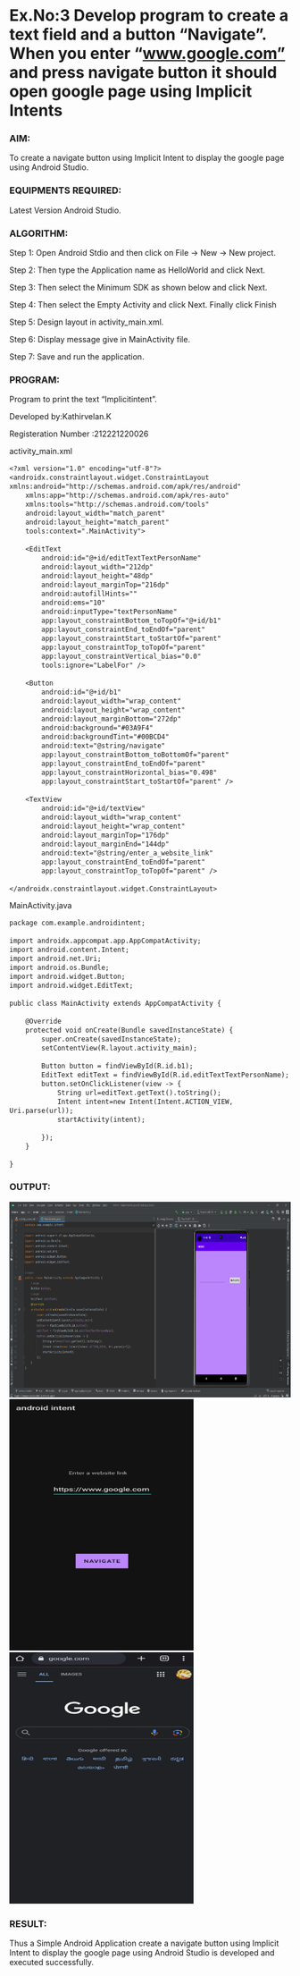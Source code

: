 # Ex.No:3 Develop program to create a text field and a button “Navigate”. When you enter “www.google.com” and press navigate button it should open google page using Implicit Intents

### AIM:
To create a navigate button using Implicit Intent to display the google page using Android Studio.

### EQUIPMENTS REQUIRED:
Latest Version Android Studio.

### ALGORITHM:
Step 1: Open Android Stdio and then click on File -> New -> New project.

Step 2: Then type the Application name as HelloWorld and click Next.

Step 3: Then select the Minimum SDK as shown below and click Next.

Step 4: Then select the Empty Activity and click Next. Finally click Finish

Step 5: Design layout in activity_main.xml.

Step 6: Display message give in MainActivity file.

Step 7: Save and run the application.

### PROGRAM:
Program to print the text “Implicitintent”.

Developed by:Kathirvelan.K

Registeration Number :212221220026

activity_main.xml
```
<?xml version="1.0" encoding="utf-8"?>
<androidx.constraintlayout.widget.ConstraintLayout xmlns:android="http://schemas.android.com/apk/res/android"
    xmlns:app="http://schemas.android.com/apk/res-auto"
    xmlns:tools="http://schemas.android.com/tools"
    android:layout_width="match_parent"
    android:layout_height="match_parent"
    tools:context=".MainActivity">

    <EditText
        android:id="@+id/editTextTextPersonName"
        android:layout_width="212dp"
        android:layout_height="48dp"
        android:layout_marginTop="216dp"
        android:autofillHints=""
        android:ems="10"
        android:inputType="textPersonName"
        app:layout_constraintBottom_toTopOf="@+id/b1"
        app:layout_constraintEnd_toEndOf="parent"
        app:layout_constraintStart_toStartOf="parent"
        app:layout_constraintTop_toTopOf="parent"
        app:layout_constraintVertical_bias="0.0"
        tools:ignore="LabelFor" />

    <Button
        android:id="@+id/b1"
        android:layout_width="wrap_content"
        android:layout_height="wrap_content"
        android:layout_marginBottom="272dp"
        android:background="#03A9F4"
        android:backgroundTint="#00BCD4"
        android:text="@string/navigate"
        app:layout_constraintBottom_toBottomOf="parent"
        app:layout_constraintEnd_toEndOf="parent"
        app:layout_constraintHorizontal_bias="0.498"
        app:layout_constraintStart_toStartOf="parent" />

    <TextView
        android:id="@+id/textView"
        android:layout_width="wrap_content"
        android:layout_height="wrap_content"
        android:layout_marginTop="176dp"
        android:layout_marginEnd="144dp"
        android:text="@string/enter_a_website_link"
        app:layout_constraintEnd_toEndOf="parent"
        app:layout_constraintTop_toTopOf="parent" />

</androidx.constraintlayout.widget.ConstraintLayout>
```
MainActivity.java
```
package com.example.androidintent;

import androidx.appcompat.app.AppCompatActivity;
import android.content.Intent;
import android.net.Uri;
import android.os.Bundle;
import android.widget.Button;
import android.widget.EditText;

public class MainActivity extends AppCompatActivity {

    @Override
    protected void onCreate(Bundle savedInstanceState) {
        super.onCreate(savedInstanceState);
        setContentView(R.layout.activity_main);

        Button button = findViewById(R.id.b1);
        EditText editText = findViewById(R.id.editTextTextPersonName);
        button.setOnClickListener(view -> {
            String url=editText.getText().toString();
            Intent intent=new Intent(Intent.ACTION_VIEW, Uri.parse(url));
            startActivity(intent);

        });
    }

}
```

### OUTPUT:

<img src="https://github.com/sreevarshad/MAD/blob/main/mmm%203.png" height=350>
<img src="https://github.com/KATHIR1611/MAD/blob/main/mad%201.png" width=330 height=450> <img src="https://github.com/KATHIR1611/MAD/blob/main/mad%202.png" width=330 height=450>


### RESULT:

Thus a Simple Android Application create a navigate button using Implicit Intent to display the google page using Android Studio is developed and executed successfully.
















